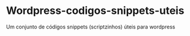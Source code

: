 # Wordpress-codigos-snippets-uteis
Um conjunto de códigos snippets (scriptzinhos) úteis para wordpress

